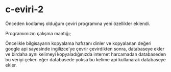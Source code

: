# c-eviri-2
Önceden kodlamış olduğum çeviri programına yeni özellikler eklendi.

Programımızın çalışma mantığı;

Öncelikle bilgisayarın kopyalama hafızanı dinler ve kopyalanan değeri google api sayesinde ingilizce'ye çevrir çevirdikten sonra,
databaseye ekler ve birdaha aynı kelimeyi kopyaladığınızda internet harcamadan databaseden bu veriyi çeker.
eğer databasede yoksa bu kelime api kullanarak databaseye ekler.
